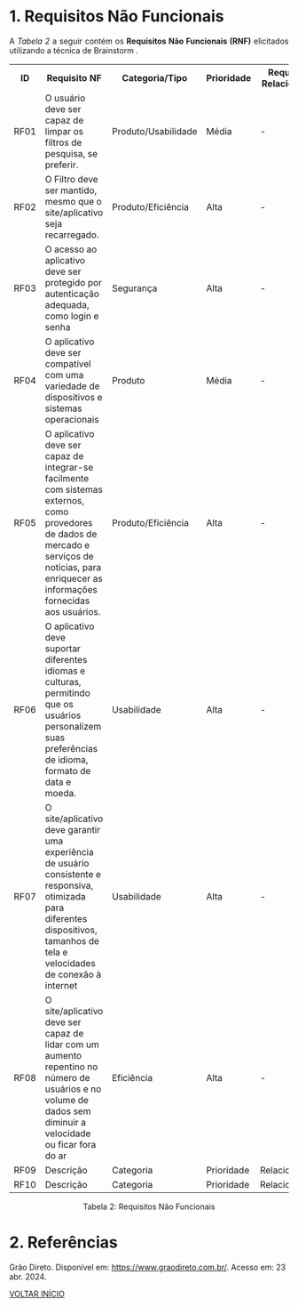 # 1. Requisitos Não Funcionais

<p align="justify">A <i>Tabela 2</i> a seguir contém os <b>Requisitos Não Funcionais (RNF)</b> elicitados utilizando a técnica de Brainstorm .</p>

<table>
<!-- Lista Inicio -->
  <tr>
    <th>ID</th>
    <th>Requisito NF</th>
    <th>Categoria/Tipo</th>
    <th>Prioridade</th>
    <th>Requisitos Relacionados</th>
  </tr>
  <!-- Lista Fim -->

  <!-- Lista Inicio -->
  <tr>
    <td>RF01</td>
    <td>O usuário deve ser capaz de limpar os filtros de pesquisa, se preferir.</td>
    <td>Produto/Usabilidade</td>
    <td>Média</td>
    <td>-</td>
  </tr>
  <!-- Lista Fim -->

  <!-- Lista Inicio -->
  <tr>
    <td>RF02</td>
    <td>O Filtro deve ser mantido, mesmo que o site/aplicativo seja recarregado.</td>
    <td>Produto/Eficiência</td>
    <td>Alta</td>
    <td>-</td>
  </tr>
  <!-- Lista Fim -->

  <!-- Lista Inicio -->
  <tr>
    <td>RF03</td>
    <td>O acesso ao aplicativo deve ser protegido por autenticação adequada, como login e senha</td>
    <td>Segurança</td>
    <td>Alta</td>
    <td>-</td>
  </tr>
  <!-- Lista Fim -->

 <!-- Lista Inicio -->
  <tr>
    <td>RF04</td>
    <td>O aplicativo deve ser compatível com uma variedade de dispositivos e sistemas operacionais</td>
    <td>Produto</td>
    <td>Média</td>
    <td>-</td>
  </tr>
  <!-- Lista Fim -->

   <!-- Lista Inicio -->
  <tr>
    <td>RF05</td>
    <td>O aplicativo deve ser capaz de integrar-se facilmente com sistemas externos, como provedores de dados de mercado e serviços de notícias, para enriquecer as informações fornecidas aos usuários.</td>
    <td>Produto/Eficiência</td>
    <td>Alta</td>
    <td>-</td>
  </tr>
  <!-- Lista Fim -->

 <!-- Lista Inicio -->
  <tr>
    <td>RF06</td>
    <td>O aplicativo deve suportar diferentes idiomas e culturas, permitindo que os usuários personalizem suas preferências de idioma, formato de data e moeda.</td>
    <td>Usabilidade</td>
    <td>Alta</td>
    <td>-</td>
  </tr>
  <!-- Lista Fim -->

   <!-- Lista Inicio -->
  <tr>
    <td>RF07</td>
    <td>O site/aplicativo deve garantir uma experiência de usuário consistente e responsiva, otimizada para diferentes dispositivos, tamanhos de tela e velocidades de conexão à internet</td>
    <td>Usabilidade</td>
    <td>Alta</td>
    <td>-</td>
  </tr>
  <!-- Lista Fim -->

   <!-- Lista Inicio -->
  <tr>
    <td>RF08</td>
    <td>O site/aplicativo deve ser capaz de lidar com um aumento repentino no número de usuários e no volume de dados sem diminuir a velocidade ou ficar fora do ar</td>
    <td>Eficiência</td>
    <td>Alta</td>
    <td>-</td>
  </tr>
  <!-- Lista Fim -->

   <!-- Lista Inicio -->
  <tr>
    <td>RF09</td>
    <td>Descrição</td>
    <td>Categoria</td>
    <td>Prioridade</td>
    <td>Relacionamnto</td>
  </tr>
  <!-- Lista Fim -->

   <!-- Lista Inicio -->
  <tr>
    <td>RF10</td>
    <td>Descrição</td>
    <td>Categoria</td>
    <td>Prioridade</td>
    <td>Relacionamnto</td>
  </tr>
  <!-- Lista Fim -->
</table>



<div style="text-align: center">
<p>Tabela 2: Requisitos Não Funcionais</p>
</div>

# 2. Referências

Grão Direto. Disponível em: <https://www.graodireto.com.br/>. Acesso em: 23 abr. 2024.

<a href="../README.md">VOLTAR INÍCIO</a>
